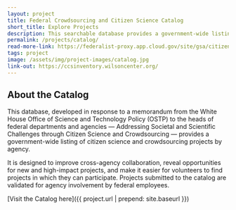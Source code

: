 ```yaml
---
layout: project
title: Federal Crowdsourcing and Citizen Science Catalog
short_title: Explore Projects
description: This searchable database provides a government-wide listing of citizen science and crowdsourcing projects designed to improve cross-agency collaboration, reveal opportunities for new high-impact projects, and make it easier for volunteers to find out about projects they can join.
permalink: /projects/catalog/
read-more-link: https://federalist-proxy.app.cloud.gov/site/gsa/citizenscience.gov/projects/catalog/
tags: project
image: /assets/img/project-images/catalog.jpg
link-out: https://ccsinventory.wilsoncenter.org/
---
```


## About the Catalog
This database, developed in response to a memorandum from the White House Office of Science and Technology Policy (OSTP) to the heads of federal departments and agencies — Addressing Societal and Scientific Challenges through Citizen Science and Crowdsourcing — provides a government-wide listing of citizen science and crowdsourcing projects by agency. 

It is designed to improve cross-agency collaboration, reveal opportunities for new and high-impact projects, and make it easier for volunteers to find projects in which they can participate. Projects submitted to the catalog are validated for agency involvement by federal employees.

[Visit the Catalog here]({{ project.url | prepend: site.baseurl }})